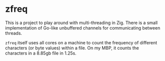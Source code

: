 # zfreq

This is a project to play around with multi-threading in Zig. There is a small implementation of Go-like unbuffered channels for communicating between threads.

`zfreq` itself uses all cores on a machine to count the frequency of different characters (or byte values) within a file. On my MBP, it counts the characters in a 8.85gb file in 1.25s.

